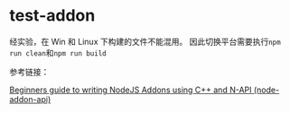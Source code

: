 # test-addon

经实验，在 Win 和 Linux 下构建的文件不能混用。
因此切换平台需要执行`npm run clean`和`npm run build`

参考链接：

[Beginners guide to writing NodeJS Addons using C++ and N-API (node-addon-api)](https://medium.com/@a7ul/beginners-guide-to-writing-nodejs-addons-using-c-and-n-api-node-addon-api-9b3b718a9a7f)



